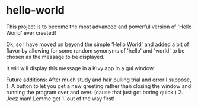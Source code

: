 # hello-world

This project is to become the most advanced and powerful version of 'Hello World'
ever created!

Ok, so I have moved on beyond the simple 'Hello World' and added a bit of flavor by 
allowing for some random synonyms of 'hello' and 'world' to be chosen as the message
to be displayed.

It will will display this message in a Kivy app in a gui window.  

Future additions: 
    After much study and hair pulling trial and error I suppose,
    1. A button to let you get a new greeting rather than closing the window and running
       the program over and over. (cause that just got boring quick.)
    2. Jeez man!  Lemme get 1. out of the way first! 
